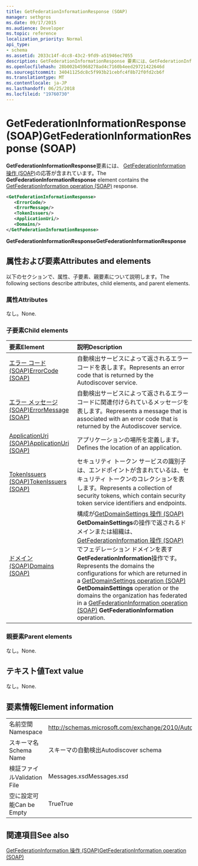 ```yaml
---
title: GetFederationInformationResponse (SOAP)
manager: sethgros
ms.date: 09/17/2015
ms.audience: Developer
ms.topic: reference
localization_priority: Normal
api_type:
- schema
ms.assetid: 2033c14f-dcc8-43c2-9fd9-a51946ec7055
description: GetFederationInformationResponse 要素には、GetFederationInformation (SOAP) の操作の応答が含まれています。
ms.openlocfilehash: 28b002b45968278ad4c7160b4eed29721422646d
ms.sourcegitcommit: 34041125dc8c5f993b21cebfc4f8b72f0fd2cb6f
ms.translationtype: MT
ms.contentlocale: ja-JP
ms.lasthandoff: 06/25/2018
ms.locfileid: "19760730"
---
```

# <a name="getfederationinformationresponse-soap"></a><span data-ttu-id="b134c-103">GetFederationInformationResponse (SOAP)</span><span class="sxs-lookup"><span data-stu-id="b134c-103">GetFederationInformationResponse (SOAP)</span></span>

<span data-ttu-id="b134c-104">**GetFederationInformationResponse**要素には、 [GetFederationInformation 操作 (SOAP)](getfederationinformation-operation-soap.md)の応答が含まれています。</span><span class="sxs-lookup"><span data-stu-id="b134c-104">The **GetFederationInformationResponse** element contains the [GetFederationInformation operation (SOAP)](getfederationinformation-operation-soap.md) response.</span></span> 
  
```XML
<GetFederationInformationResponse>
   <ErrorCode/>
   <ErrorMessage/>
   <TokenIssuers/>
   <ApplicationUri/>
   <Domains/>
</GetFederationInformationResponse>
```

 <span data-ttu-id="b134c-105">**GetFederationInformationResponse**</span><span class="sxs-lookup"><span data-stu-id="b134c-105">**GetFederationInformationResponse**</span></span>
## <a name="attributes-and-elements"></a><span data-ttu-id="b134c-106">属性および要素</span><span class="sxs-lookup"><span data-stu-id="b134c-106">Attributes and elements</span></span>

<span data-ttu-id="b134c-107">以下のセクションで、属性、子要素、親要素について説明します。</span><span class="sxs-lookup"><span data-stu-id="b134c-107">The following sections describe attributes, child elements, and parent elements.</span></span>
  
### <a name="attributes"></a><span data-ttu-id="b134c-108">属性</span><span class="sxs-lookup"><span data-stu-id="b134c-108">Attributes</span></span>

<span data-ttu-id="b134c-109">なし。</span><span class="sxs-lookup"><span data-stu-id="b134c-109">None.</span></span>
  
### <a name="child-elements"></a><span data-ttu-id="b134c-110">子要素</span><span class="sxs-lookup"><span data-stu-id="b134c-110">Child elements</span></span>

|<span data-ttu-id="b134c-111">**要素**</span><span class="sxs-lookup"><span data-stu-id="b134c-111">**Element**</span></span>|<span data-ttu-id="b134c-112">**説明**</span><span class="sxs-lookup"><span data-stu-id="b134c-112">**Description**</span></span>|
|:-----|:-----|
|[<span data-ttu-id="b134c-113">エラー コード (SOAP)</span><span class="sxs-lookup"><span data-stu-id="b134c-113">ErrorCode (SOAP)</span></span>](errorcode-soap.md) <br/> |<span data-ttu-id="b134c-114">自動検出サービスによって返されるエラー コードを表します。</span><span class="sxs-lookup"><span data-stu-id="b134c-114">Represents an error code that is returned by the Autodiscover service.</span></span>  <br/> |
|[<span data-ttu-id="b134c-115">エラー メッセージ (SOAP)</span><span class="sxs-lookup"><span data-stu-id="b134c-115">ErrorMessage (SOAP)</span></span>](errormessage-soap.md) <br/> |<span data-ttu-id="b134c-116">自動検出サービスによって返されるエラー コードに関連付けられているメッセージを表します。</span><span class="sxs-lookup"><span data-stu-id="b134c-116">Represents a message that is associated with an error code that is returned by the Autodiscover service.</span></span>  <br/> |
|[<span data-ttu-id="b134c-117">ApplicationUri (SOAP)</span><span class="sxs-lookup"><span data-stu-id="b134c-117">ApplicationUri (SOAP)</span></span>](applicationuri-soap.md) <br/> |<span data-ttu-id="b134c-118">アプリケーションの場所を定義します。</span><span class="sxs-lookup"><span data-stu-id="b134c-118">Defines the location of an application.</span></span>  <br/> |
|[<span data-ttu-id="b134c-119">TokenIssuers (SOAP)</span><span class="sxs-lookup"><span data-stu-id="b134c-119">TokenIssuers (SOAP)</span></span>](tokenissuers-soap.md) <br/> |<span data-ttu-id="b134c-120">セキュリティ トークン サービスの識別子は、エンドポイントが含まれているは、セキュリティ トークンのコレクションを表します。</span><span class="sxs-lookup"><span data-stu-id="b134c-120">Represents a collection of security tokens, which contain security token service identifiers and endpoints.</span></span>  <br/> |
|[<span data-ttu-id="b134c-121">ドメイン (SOAP)</span><span class="sxs-lookup"><span data-stu-id="b134c-121">Domains (SOAP)</span></span>](domains-soap.md) <br/> |<span data-ttu-id="b134c-122">構成が[GetDomainSettings 操作 (SOAP)](getdomainsettings-operation-soap.md) **GetDomainSettings**の操作で返されるドメインまたは組織は、 [GetFederationInformation 操作 (SOAP)](getfederationinformation-operation-soap.md)でフェデレーション ドメインを表す**GetFederationInformation**操作です。</span><span class="sxs-lookup"><span data-stu-id="b134c-122">Represents the domains the configurations for which are returned in a [GetDomainSettings operation (SOAP)](getdomainsettings-operation-soap.md) **GetDomainSettings** operation or the domains the organization has federated in a [GetFederationInformation operation (SOAP)](getfederationinformation-operation-soap.md) **GetFederationInformation** operation.</span></span>  <br/> |
   
### <a name="parent-elements"></a><span data-ttu-id="b134c-123">親要素</span><span class="sxs-lookup"><span data-stu-id="b134c-123">Parent elements</span></span>

<span data-ttu-id="b134c-124">なし。</span><span class="sxs-lookup"><span data-stu-id="b134c-124">None.</span></span>
  
## <a name="text-value"></a><span data-ttu-id="b134c-125">テキスト値</span><span class="sxs-lookup"><span data-stu-id="b134c-125">Text value</span></span>

<span data-ttu-id="b134c-126">なし。</span><span class="sxs-lookup"><span data-stu-id="b134c-126">None.</span></span>
  
## <a name="element-information"></a><span data-ttu-id="b134c-127">要素情報</span><span class="sxs-lookup"><span data-stu-id="b134c-127">Element information</span></span>

|||
|:-----|:-----|
|<span data-ttu-id="b134c-128">名前空間</span><span class="sxs-lookup"><span data-stu-id="b134c-128">Namespace</span></span>  <br/> |http://schemas.microsoft.com/exchange/2010/Autodiscover  <br/> |
|<span data-ttu-id="b134c-129">スキーマ名</span><span class="sxs-lookup"><span data-stu-id="b134c-129">Schema Name</span></span>  <br/> |<span data-ttu-id="b134c-130">スキーマの自動検出</span><span class="sxs-lookup"><span data-stu-id="b134c-130">Autodiscover schema</span></span>  <br/> |
|<span data-ttu-id="b134c-131">検証ファイル</span><span class="sxs-lookup"><span data-stu-id="b134c-131">Validation File</span></span>  <br/> |<span data-ttu-id="b134c-132">Messages.xsd</span><span class="sxs-lookup"><span data-stu-id="b134c-132">Messages.xsd</span></span>  <br/> |
|<span data-ttu-id="b134c-133">空に設定可能</span><span class="sxs-lookup"><span data-stu-id="b134c-133">Can be Empty</span></span>  <br/> |<span data-ttu-id="b134c-134">True</span><span class="sxs-lookup"><span data-stu-id="b134c-134">True</span></span>  <br/> |
   
## <a name="see-also"></a><span data-ttu-id="b134c-135">関連項目</span><span class="sxs-lookup"><span data-stu-id="b134c-135">See also</span></span>



[<span data-ttu-id="b134c-136">GetFederationInformation 操作 (SOAP)</span><span class="sxs-lookup"><span data-stu-id="b134c-136">GetFederationInformation operation (SOAP)</span></span>](getfederationinformation-operation-soap.md)

